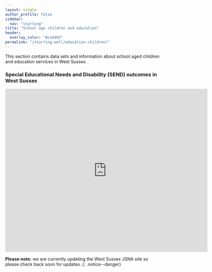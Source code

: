 ```yaml
---
layout: single
author_profile: false
sidebar:
  nav: "starting"
title: "School age children and education"
header:
  overlay_color: "#ca4993"
permalink: "/starting-well/education-children/"
---
```

This section contains data sets and information about school aged children and education services in West Sussex.

### Special Educational Needs and Disability (SEND) outcomes in West Sussex

<p><embed src="http://jsna.westsussex.gov.uk/wp-content/uploads/2017/01/SEND-Infographic.pdf" width="650" height="525"></p>

**Please note:** we are currently updating the West Sussex JSNA site so please check back soon for updates.
{: .notice--danger}